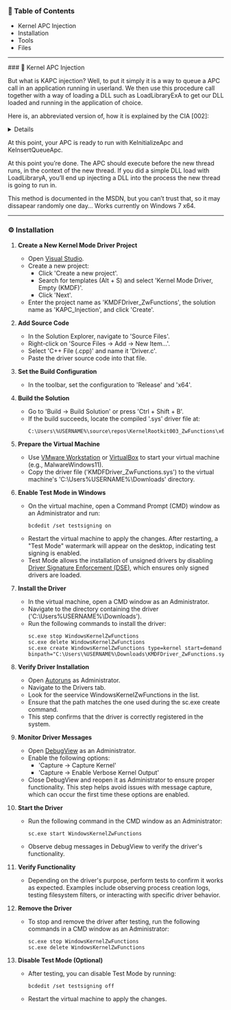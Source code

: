 ### 📑 Table of Contents
- Kernel APC Injection
- Installation
- Tools
- Files
----------

<div id='overview'/>
### 🧐 Kernel APC Injection

But what is KAPC injection? Well, to put it simply it is a way to queue a APC call in an application running in userland. We then use this procedure call together with a way of loading a DLL such as LoadLibraryExA to get our DLL loaded and running in the application of choice.

Here is, an abbreviated version of, how it is explained by the CIA [002]:
<details>
Method 2: Queue User APC to new Thread

This method requires the kernel code to have a way of getting to a Thread before it is started. Typically this is accomplished through registering a CreateThreadNotifyRoutine (CTNR). When the CreateThreadNotifyRoutine is called, one of two different scenarios could be happening:

A thread is dying. The CTNR is called in the context of the dying thread. This doesn’t really help us.

A thread is being created. The CTNR is called in the context of the thread that is creating the new thread. This is helpful.

After verifying that the CTNR was called for thread creation, the kernel code can do some basic checks to see if the thread is being created in an interesting process. The important thing to remember about running code in the CTNR is that NO new threads can be created until each CTNR is finished. If your CTNR code takes 1 minute to run, then you’ve bottlenecked thread creation to 1 new thread a minute (extreme example of course). Whatever you do in the CTNR, make sure it’s quick.

To Queue an APC to the thread being created, the kernel code needs to have the ETHREAD structure for the new thread. In Windows 7, and according to the MSDN (which never lies…) you can call PsLookupThreadByThreadId to obtain a handle to the ETHREAD structure. In Windows XP, this will not work due to a code check that fails. It is thought that Windows XP fails to retrieve the ETHREAD structure at this point, because it is not fully created/added to the list of objects.

Next, you need to attach to the process’ context using KeStackAttachProcess(), which has 2 parameters. The first parameter is a handle to the EPROCESS struct (Obtained by calling PsGetCurrentProcess()). The second parameter is a pointer to memory allocated for a KAPC struct (using ExAllocatePool). Save the KAPC memory pointer, as it will be needed later to detach.

After attaching, you must use ZwAllocateVirtualMemory twice. Once to allocate memory for your APC parameter. For example, if your APC is going to inject a DLL into a target process, then you need to allocate memory for the DLL name to inject, and the address of LoadLibraryA. The second memory allocation is for your user APC code.
</details>

At this point, your APC is ready to run with KeInitializeApc and KeInsertQueueApc.


At this point you’re done. The APC should execute before the new thread runs, in the context of the new thread. If you did a simple DLL load with LoadLibraryA, you’ll end up injecting a DLL into the process the new thread is going to run in.

This method is documented in the MSDN, but you can’t trust that, so it may dissapear randomly one day… Works currently on Windows 7 x64.

----------
<div id='installation'/>

### ⚙️ Installation
1. **Create a New Kernel Mode Driver Project**
	- Open [Visual Studio](https://visualstudio.microsoft.com/vs/community/).
	- Create a new project:
		- Click 'Create a new project'.
		- Search for templates (Alt + S) and select 'Kernel Mode Driver, Empty (KMDF)'.
		- Click 'Next'.
	- Enter the project name as 'KMDFDriver_ZwFunctions', the solution name as 'KAPC_Injection', and click 'Create'.

2. **Add Source Code**
	- In the Solution Explorer, navigate to 'Source Files'.
	- Right-click on 'Source Files -> Add -> New Item...'.
	- Select 'C++ File (.cpp)' and name it 'Driver.c'.
	- Paste the driver source code into that file.

3. **Set the Build Configuration**
	- In the toolbar, set the configuration to 'Release' and 'x64'.

4. **Build the Solution**
	- Go to 'Build -> Build Solution' or press 'Ctrl + Shift + B'.
	- If the build succeeds, locate the compiled '.sys' driver file at:
		```
		C:\Users\%USERNAME%\source\repos\KernelRootkit003_ZwFunctions\x64\Release\KMDFDriver_ZwFunctions.sys
		```

5. **Prepare the Virtual Machine**
	- Use [VMware Workstation](https://www.vmware.com/products/desktop-hypervisor/workstation-and-fusion) or [VirtualBox](https://www.virtualbox.org/) to start your virtual machine (e.g., MalwareWindows11).
	- Copy the driver file ('KMDFDriver_ZwFunctions.sys') to the virtual machine's 'C:\Users\%USERNAME%\Downloads\' directory.

6. **Enable Test Mode in Windows**
	- On the virtual machine, open a Command Prompt (CMD) window as an Administrator and run:
		```
		bcdedit /set testsigning on
		```
	- Restart the virtual machine to apply the changes. After restarting, a "Test Mode" watermark will appear on the desktop, indicating test signing is enabled.
	- Test Mode allows the installation of unsigned drivers by disabling [Driver Signature Enforcement (DSE)](https://learn.microsoft.com/en-us/windows-hardware/drivers/install/driver-signing), which ensures only signed drivers are loaded.

7. **Install the Driver**
	- In the virtual machine, open a CMD window as an Administrator.
	- Navigate to the directory containing the driver ('C:\Users\%USERNAME%\Downloads\').
	- Run the following commands to install the driver:
		```
		sc.exe stop WindowsKernelZwFunctions
		sc.exe delete WindowsKernelZwFunctions
		sc.exe create WindowsKernelZwFunctions type=kernel start=demand binpath="C:\Users\%USERNAME%\Downloads\KMDFDriver_ZwFunctions.sys"
		```

8. **Verify Driver Installation**
	- Open [Autoruns](https://learn.microsoft.com/en-us/sysinternals/downloads/autoruns) as Administrator.
	- Navigate to the Drivers tab.
	- Look for the seervice WindowsKernelZwFunctions in the list.
	- Ensure that the path matches the one used during the sc.exe create command.
	- This step confirms that the driver is correctly registered in the system.

9. **Monitor Driver Messages**
	- Open [DebugView](https://docs.microsoft.com/en-us/sysinternals/downloads/debugview) as an Administrator.
	- Enable the following options:
		- 'Capture -> Capture Kernel'
		- 'Capture -> Enable Verbose Kernel Output'
	- Close DebugView and reopen it as Administrator to ensure proper functionality. This step helps avoid issues with message capture, which can occur the first time these options are enabled.

10. **Start the Driver**
	- Run the following command in the CMD window as an Administrator:
		```
		sc.exe start WindowsKernelZwFunctions
		```
	- Observe debug messages in DebugView to verify the driver's functionality.

11. **Verify Functionality**
	- Depending on the driver's purpose, perform tests to confirm it works as expected. Examples include observing process creation logs, testing filesystem filters, or interacting with specific driver behavior.

12. **Remove the Driver**
	- To stop and remove the driver after testing, run the following commands in a CMD window as an Administrator:
		```
		sc.exe stop WindowsKernelZwFunctions
		sc.exe delete WindowsKernelZwFunctions
		```

13. **Disable Test Mode (Optional)**
	- After testing, you can disable Test Mode by running:
		```
		bcdedit /set testsigning off
		```
	- Restart the virtual machine to apply the changes.

